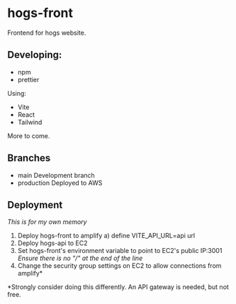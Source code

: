 # hogs-front

Frontend for hogs website.

## Developing:

-   npm
-   prettier

Using:

-   Vite
-   React
-   Tailwind

More to come.

## Branches

-   main
    Development branch
-   production
    Deployed to AWS


## Deployment

*This is for my own memory*

1. Deploy hogs-front to amplify
    a) define VITE_API_URL=api url
2. Deploy hogs-api to EC2
3. Set hogs-front's environment variable to point to EC2's public IP:3001 *Ensure there is no "/" at the end of the line*
4. Change the security group settings on EC2 to allow connections from amplify*


*Strongly consider doing this differently. An API gateway is needed, but not free.
